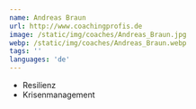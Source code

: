 ```yaml
---
name: Andreas Braun
url: http://www.coachingprofis.de
image: /static/img/coaches/Andreas_Braun.jpg
webp: /static/img/coaches/Andreas_Braun.webp
tags: ''
languages: 'de'
---
```


<ul><li>Resilienz</li><li>Krisenmanagement</li></ul>